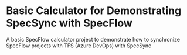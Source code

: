 # Basic Calculator for Demonstrating SpecSync with SpecFlow
A basic SpecFlow calculator project to demonstrate how to synchronize SpecFlow projects with TFS (Azure DevOps) with SpecSync
